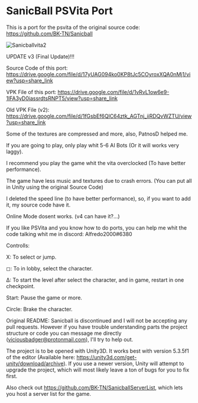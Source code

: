 # SanicBall PSVita Port

This is a port for the psvita of the original source code: https://github.com/BK-TN/Sanicball

![Sanicballvita2](https://user-images.githubusercontent.com/121837347/212369390-9aa6abe0-8ca8-4e4a-9909-2b16f13e72d2.png)

UPDATE v3 (Final Update)!!!

Source Code of this port: https://drive.google.com/file/d/17yUAG094ko0KP8tJc5COyroxXQA0nMj1/view?usp=share_link

VPK File of this port: https://drive.google.com/file/d/1vRvL1ow6e9-1lFA3yD0iassrdtsRNPT5/view?usp=share_link

Old VPK File (v2): https://drive.google.com/file/d/1fGsbEf6QlC64ztk_AGTnj_iiRDQvWZTU/view?usp=share_link

Some of the textures are compressed and more, also, PatnosD helped me.

If you are going to play, only play whit 5-6 AI Bots (Or it will works very laggy).

I recommend you play the game whit the vita overclocked (To have better performance).

The game have less music and textures due to crash errors. (You can put all in Unity using the original Source Code)

I deleted the speed line (to have better performance), so, if you want to add it, my source code have it.

Online Mode dosent works. (v4 can have it?...)

If you like PSVita and you know how to do ports, you can help me whit the code talking whit me in discord: Alfredo2000#6380

Controlls:

X: To select or jump.

◻: To in lobby, select the character.

Δ: To start the level after select the character, and in game, restart in one checkpoint.

Start: Pause the game or more.

Circle: Brake the character.

Original README:
Sanicball is discontinued and I will not be accepting any pull requests. However if you have trouble understanding parts the project structure or code you can message me directly (viciousbadger@protonmail.com), I'll try to help out.

The project is to be opened with Unity3D. It works best with version 5.3.5f1 of the editor (Available here: https://unity3d.com/get-unity/download/archive). If you use a newer version, Unity will attempt to upgrade the project, which will most likely leave a ton of bugs for you to fix first.

Also check out https://github.com/BK-TN/SanicballServerList, which lets you host a server list for the game.
